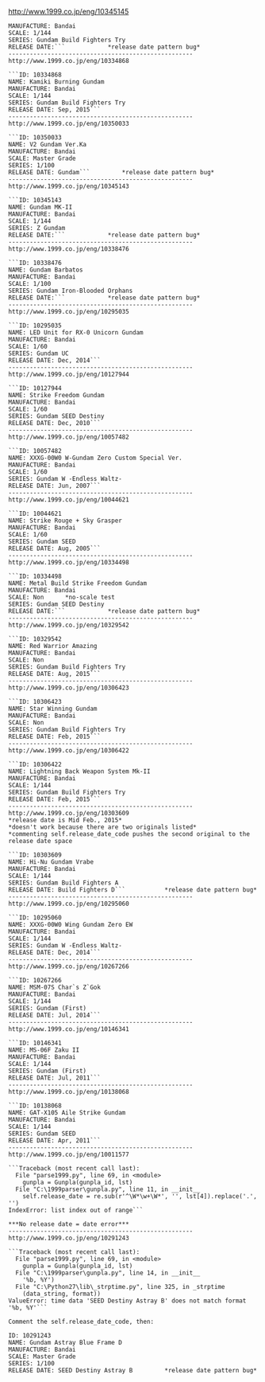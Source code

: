 http://www.1999.co.jp/eng/10345145

```NAME: Super Fumina
MANUFACTURE: Bandai
SCALE: 1/144
SERIES: Gundam Build Fighters Try
RELEASE DATE:```			*release date pattern bug*
----------------------------------------------------
http://www.1999.co.jp/eng/10334868

```ID: 10334868
NAME: Kamiki Burning Gundam
MANUFACTURE: Bandai
SCALE: 1/144
SERIES: Gundam Build Fighters Try
RELEASE DATE: Sep, 2015```
----------------------------------------------------
http://www.1999.co.jp/eng/10350033

```ID: 10350033
NAME: V2 Gundam Ver.Ka
MANUFACTURE: Bandai
SCALE: Master Grade
SERIES: 1/100
RELEASE DATE: Gundam```			*release date pattern bug*
----------------------------------------------------
http://www.1999.co.jp/eng/10345143

```ID: 10345143
NAME: Gundam MK-II
MANUFACTURE: Bandai
SCALE: 1/144
SERIES: Z Gundam
RELEASE DATE:```			*release date pattern bug*
----------------------------------------------------
http://www.1999.co.jp/eng/10338476

```ID: 10338476
NAME: Gundam Barbatos
MANUFACTURE: Bandai
SCALE: 1/100
SERIES: Gundam Iron-Blooded Orphans
RELEASE DATE:```			*release date pattern bug*
----------------------------------------------------
http://www.1999.co.jp/eng/10295035

```ID: 10295035
NAME: LED Unit for RX-0 Unicorn Gundam
MANUFACTURE: Bandai
SCALE: 1/60
SERIES: Gundam UC
RELEASE DATE: Dec, 2014```
----------------------------------------------------
http://www.1999.co.jp/eng/10127944

```ID: 10127944
NAME: Strike Freedom Gundam
MANUFACTURE: Bandai
SCALE: 1/60
SERIES: Gundam SEED Destiny
RELEASE DATE: Dec, 2010```
----------------------------------------------------
http://www.1999.co.jp/eng/10057482

```ID: 10057482
NAME: XXXG-00W0 W-Gundam Zero Custom Special Ver.
MANUFACTURE: Bandai
SCALE: 1/60
SERIES: Gundam W -Endless Waltz-
RELEASE DATE: Jun, 2007```
----------------------------------------------------
http://www.1999.co.jp/eng/10044621

```ID: 10044621
NAME: Strike Rouge + Sky Grasper
MANUFACTURE: Bandai
SCALE: 1/60
SERIES: Gundam SEED
RELEASE DATE: Aug, 2005```
----------------------------------------------------
http://www.1999.co.jp/eng/10334498

```ID: 10334498
NAME: Metal Build Strike Freedom Gundam
MANUFACTURE: Bandai
SCALE: Non		*no-scale test
SERIES: Gundam SEED Destiny
RELEASE DATE:```			*release date pattern bug*
----------------------------------------------------
http://www.1999.co.jp/eng/10329542

```ID: 10329542
NAME: Red Warrior Amazing
MANUFACTURE: Bandai
SCALE: Non
SERIES: Gundam Build Fighters Try
RELEASE DATE: Aug, 2015```
----------------------------------------------------
http://www.1999.co.jp/eng/10306423

```ID: 10306423
NAME: Star Winning Gundam
MANUFACTURE: Bandai
SCALE: Non
SERIES: Gundam Build Fighters Try
RELEASE DATE: Feb, 2015```
----------------------------------------------------
http://www.1999.co.jp/eng/10306422

```ID: 10306422
NAME: Lightning Back Weapon System Mk-II
MANUFACTURE: Bandai
SCALE: 1/144
SERIES: Gundam Build Fighters Try
RELEASE DATE: Feb, 2015```
----------------------------------------------------
http://www.1999.co.jp/eng/10303609 	
*release date is Mid Feb., 2015*
*doesn't work because there are two originals listed*
*commenting self.release_date_code pushes the second original to the release date space

```ID: 10303609
NAME: Hi-Nu Gundam Vrabe
MANUFACTURE: Bandai
SCALE: 1/144
SERIES: Gundam Build Fighters A
RELEASE DATE: Build Fighters D``` 			*release date pattern bug*
----------------------------------------------------
http://www.1999.co.jp/eng/10295060

```ID: 10295060
NAME: XXXG-00W0 Wing Gundam Zero EW
MANUFACTURE: Bandai
SCALE: 1/144
SERIES: Gundam W -Endless Waltz-
RELEASE DATE: Dec, 2014```
----------------------------------------------------
http://www.1999.co.jp/eng/10267266

```ID: 10267266
NAME: MSM-07S Char`s Z`Gok
MANUFACTURE: Bandai
SCALE: 1/144
SERIES: Gundam (First)
RELEASE DATE: Jul, 2014```
----------------------------------------------------
http://www.1999.co.jp/eng/10146341

```ID: 10146341
NAME: MS-06F Zaku II
MANUFACTURE: Bandai
SCALE: 1/144
SERIES: Gundam (First)
RELEASE DATE: Jul, 2011```
----------------------------------------------------
http://www.1999.co.jp/eng/10138068

```ID: 10138068
NAME: GAT-X105 Aile Strike Gundam
MANUFACTURE: Bandai
SCALE: 1/144
SERIES: Gundam SEED
RELEASE DATE: Apr, 2011```
----------------------------------------------------
http://www.1999.co.jp/eng/10011577

```Traceback (most recent call last):
  File "parse1999.py", line 69, in <module>
    gunpla = Gunpla(gunpla_id, lst)
  File "C:\1999parser\gunpla.py", line 11, in __init__
    self.release_date = re.sub(r'^\W*\w+\W*', '', lst[4]).replace('.', '')
IndexError: list index out of range```

***No release date = date error***
----------------------------------------------------
http://www.1999.co.jp/eng/10291243

```Traceback (most recent call last):
  File "parse1999.py", line 69, in <module>
    gunpla = Gunpla(gunpla_id, lst)
  File "C:\1999parser\gunpla.py", line 14, in __init__
    '%b, %Y')
  File "C:\Python27\lib\_strptime.py", line 325, in _strptime
    (data_string, format))
ValueError: time data 'SEED Destiny Astray B' does not match format '%b, %Y'```

Comment the self.release_date_code, then:

ID: 10291243
NAME: Gundam Astray Blue Frame D
MANUFACTURE: Bandai
SCALE: Master Grade
SERIES: 1/100
RELEASE DATE: SEED Destiny Astray B 		*release date pattern bug*
